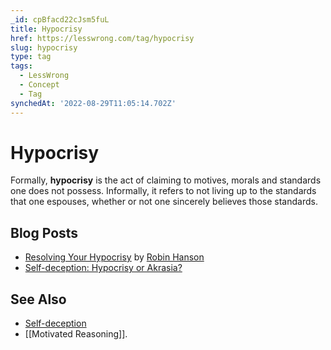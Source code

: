 ```yaml
---
_id: cpBfacd22cJsm5fuL
title: Hypocrisy
href: https://lesswrong.com/tag/hypocrisy
slug: hypocrisy
type: tag
tags:
  - LessWrong
  - Concept
  - Tag
synchedAt: '2022-08-29T11:05:14.702Z'
---
```


# Hypocrisy

Formally, **hypocrisy** is the act of claiming to motives, morals and standards one does not possess. Informally, it refers to not living up to the standards that one espouses, whether or not one sincerely believes those standards.

## Blog Posts

- [Resolving Your Hypocrisy](http://www.overcomingbias.com/2006/12/resolving_your_.html) by [Robin Hanson](https://lessestwrong.com/tag/robin-hanson)
- [Self-deception: Hypocrisy or Akrasia?](https://lessestwrong.com/lw/h7/selfdeception_hypocrisy_or_akrasia/)

## See Also

- [Self-deception](https://lessestwrong.com/tag/self-deception)
- [[Motivated Reasoning]].

